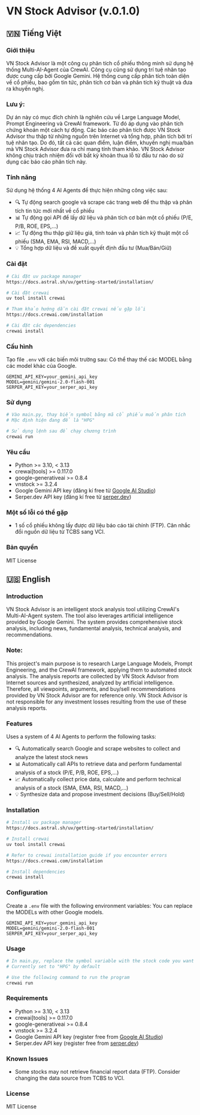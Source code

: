# VN Stock Advisor (v.0.1.0)

## 🇻🇳 Tiếng Việt

### Giới thiệu
VN Stock Advisor là một công cụ phân tích cổ phiếu thông minh sử dụng hệ thống Multi-AI-Agent của CrewAI. 
Công cụ cũng sử dụng trí tuệ nhân tạo được cung cấp bởi Google Gemini.
Hệ thống cung cấp phân tích toàn diện về cổ phiếu, bao gồm tin tức, phân tích cơ bản và phân tích kỹ thuật và đưa ra khuyến nghị.

### Lưu ý:
Dự án này có mục đích chính là nghiên cứu về Large Language Model, Prompt Engineering và CrewAI framework. Từ đó áp dụng vào phân tích chứng khoán một cách tự động.
Các báo cáo phân tích được VN Stock Advisor thu thập từ những nguồn trên Internet và tổng hợp, phân tích bởi trí tuệ nhân tạo.
Do đó, tất cả các quan điểm, luận điểm, khuyến nghị mua/bán mà VN Stock Advisor đưa ra chỉ mang tính tham khảo. 
VN Stock Advisor không chịu trách nhiệm đối với bất kỳ khoản thua lỗ từ đầu tư nào do sử dụng các báo cáo phân tích này.

### Tính năng
Sử dụng hệ thống 4 AI Agents để thực hiện những công việc sau:
- 🔍 Tự động search google và scrape các trang web để thu thập và phân tích tin tức mới nhất về cổ phiếu
- 📊 Tự động gọi API để lấy dữ liệu và phân tích cơ bản một cổ phiếu (P/E, P/B, ROE, EPS,...)
- 📈 Tự động thu thập giữ liệu giá, tính toán và phân tích kỹ thuật một cổ phiếu (SMA, EMA, RSI, MACD,...)
- 💡 Tổng hợp dữ liệu và đề xuất quyết định đầu tư (Mua/Bán/Giữ)

### Cài đặt
```bash
# Cài đặt uv package manager
https://docs.astral.sh/uv/getting-started/installation/

# Cài đặt crewai
uv tool install crewai

# Tham khảo hướng dẫn cài đặt crewai nếu gặp lỗi
https://docs.crewai.com/installation

# Cài đặt các dependencies
crewai install
```

### Cấu hình
Tạo file `.env` với các biến môi trường sau:
Có thể thay thế các MODEL bằng các model khác của Google.
```
GEMINI_API_KEY=your_gemini_api_key
MODEL=gemini/gemini-2.0-flash-001
SERPER_API_KEY=your_serper_api_key
```

### Sử dụng
```bash
# Vào main.py, thay biến symbol bằng mã cổ phiếu muốn phân tích
# Mặc định hiện đang để là "HPG"

# Sử dụng lệnh sau để chạy chương trình
crewai run
```
### Yêu cầu
- Python >= 3.10, < 3.13
- crewai[tools] >= 0.117.0
- google-generativeai >= 0.8.4
- vnstock >= 3.2.4
- Google Gemini API key (đăng kí free từ [Google AI Studio](https://aistudio.google.com/apikey))
- Serper.dev API key (đăng kí free từ [serper.dev](https://serper.dev/api-key))

### Một số lỗi có thể gặp
- 1 số cổ phiếu không lấy được dữ liệu báo cáo tài chính (FTP). Cân nhắc đổi nguồn dữ liệu từ TCBS sang VCI.

### Bản quyền
MIT License

## 🇺🇸 English

### Introduction
VN Stock Advisor is an intelligent stock analysis tool utilizing CrewAI's Multi-AI-Agent system.
The tool also leverages artificial intelligence provided by Google Gemini.
The system provides comprehensive stock analysis, including news, fundamental analysis, technical analysis, and recommendations.

### Note:
This project's main purpose is to research Large Language Models, Prompt Engineering, and the CrewAI framework, applying them to automated stock analysis.
The analysis reports are collected by VN Stock Advisor from Internet sources and synthesized, analyzed by artificial intelligence.
Therefore, all viewpoints, arguments, and buy/sell recommendations provided by VN Stock Advisor are for reference only.
VN Stock Advisor is not responsible for any investment losses resulting from the use of these analysis reports.

### Features
Uses a system of 4 AI Agents to perform the following tasks:
- 🔍 Automatically search Google and scrape websites to collect and analyze the latest stock news
- 📊 Automatically call APIs to retrieve data and perform fundamental analysis of a stock (P/E, P/B, ROE, EPS,...)
- 📈 Automatically collect price data, calculate and perform technical analysis of a stock (SMA, EMA, RSI, MACD,...)
- 💡 Synthesize data and propose investment decisions (Buy/Sell/Hold)

### Installation
```bash
# Install uv package manager
https://docs.astral.sh/uv/getting-started/installation/

# Install crewai
uv tool install crewai

# Refer to crewai installation guide if you encounter errors
https://docs.crewai.com/installation

# Install dependencies
crewai install
```

### Configuration
Create a `.env` file with the following environment variables:
You can replace the MODELs with other Google models.
```
GEMINI_API_KEY=your_gemini_api_key
MODEL=gemini/gemini-2.0-flash-001
SERPER_API_KEY=your_serper_api_key
```

### Usage
```bash
# In main.py, replace the symbol variable with the stock code you want to analyze
# Currently set to "HPG" by default

# Use the following command to run the program
crewai run
```

### Requirements
- Python >= 3.10, < 3.13
- crewai[tools] >= 0.117.0
- google-generativeai >= 0.8.4
- vnstock >= 3.2.4
- Google Gemini API key (register free from [Google AI Studio](https://aistudio.google.com/apikey))
- Serper.dev API key (register free from [serper.dev](https://serper.dev/api-key))

### Known Issues
- Some stocks may not retrieve financial report data (FTP). Consider changing the data source from TCBS to VCI.

### License
MIT License
